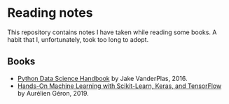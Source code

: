 # Reading notes

This repository contains notes I have taken while reading some books. A habit that I, unfortunately, took too long to adopt.

## Books

- [Python Data Science Handbook](books/python-data-science-handbook) by Jake VanderPlas, 2016.
- [Hands-On Machine Learning with Scikit-Learn, Keras, and TensorFlow](books/hands-on-machine-learning) by Aurélien Géron, 2019.
